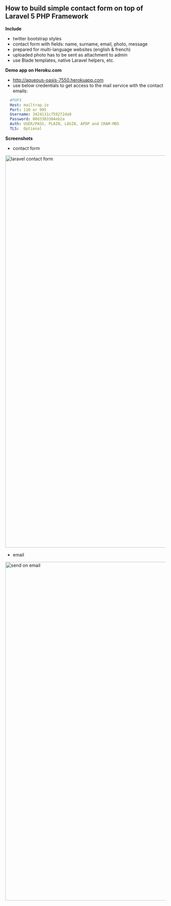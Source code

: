 ## How to build simple contact form on top of Laravel 5 PHP Framework

**Include**

- twitter bootstrap styles
- contact form with fields: name, surname, email, photo, message
- prepared for multi-language websites (english & french)
- uploaded photo has to be sent as attachment to admin
- use Blade templates, native Laravel helpers, etc.

**Demo app on Heroku.com**

- http://aqueous-oasis-7550.herokuapp.com
- use below credentials to get access to the mail service with the contact emails:

```yml
  #POP3
  Host:	mailtrap.io
  Port:	110 or 995
  Username:	3424131c759272da8
  Password:	00d3303304eb2a
  Auth:	USER/PASS, PLAIN, LOGIN, APOP and CRAM-MD5
  TLS:	Optional
```

**Screenshots**

- contact form

<img width="1230" alt="laravel contact form" src="https://cloud.githubusercontent.com/assets/28564/8634295/1098e674-27fc-11e5-851d-b27923e60642.png">

- email 

<img width="1062" alt="send on email" src="https://cloud.githubusercontent.com/assets/28564/8634296/10999d08-27fc-11e5-9a53-e8a8f138065b.png">
